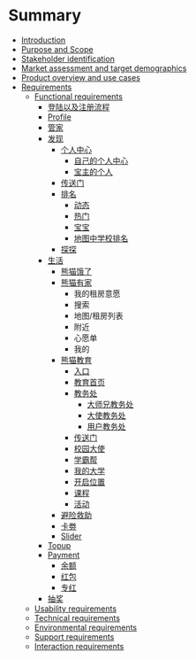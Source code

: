 # Summary

* [Introduction](README.md)
* [Purpose and Scope](chapter1.md)
* [Stakeholder identification](stakeholder-identification.md)
* [Market assessment and target demographics](market-assessment-and-target-demographics.md)
* [Product overview and use cases](product-overview-and-use-cases.md)
* [Requirements](requirements.md)
  * [Functional requirements](product-overview-and-use-cases/functional-requirements.md)
    * [登陆以及注册流程](product-overview-and-use-cases/functional-requirements/deng-lu.md)
    * [Profile](product-overview-and-use-cases/functional-requirements/profile.md)
    * [管家](product-overview-and-use-cases/functional-requirements/guan-jia.md)
    * [发现](product-overview-and-use-cases/functional-requirements/fa-xian.md)
      * [个人中心](product-overview-and-use-cases/functional-requirements/fa-xian/ge-ren-zhong-xin.md)
        * [自己的个人中心](product-overview-and-use-cases/functional-requirements/fa-xian/ge-ren-zhong-xin/zi-ji-de-ge-ren-zhong-xin.md)
        * [宝主的个人](product-overview-and-use-cases/functional-requirements/fa-xian/ge-ren-zhong-xin/bao-zhu-de-ge-ren-zhong-xin.md)
      * [传送门](product-overview-and-use-cases/functional-requirements/fa-xian/chuan-song-men.md)
      * [排名](product-overview-and-use-cases/functional-requirements/fa-xian/pai-ming.md)
        * [动态](product-overview-and-use-cases/functional-requirements/fa-xian/pai-ming/dong-tai.md)
        * [热门](product-overview-and-use-cases/functional-requirements/fa-xian/pai-ming/re-men.md)
        * [宝宝](product-overview-and-use-cases/functional-requirements/fa-xian/pai-ming/bao-bao.md)
        * [地图中学校排名](product-overview-and-use-cases/functional-requirements/fa-xian/pai-ming/di-tu-zhong-xue-xiao-pai-ming.md)
      * [探探](product-overview-and-use-cases/functional-requirements/fa-xian/tan-tan.md)
    * [生活](product-overview-and-use-cases/functional-requirements/sheng-huo.md)
      * [熊猫饿了](product-overview-and-use-cases/functional-requirements/sheng-huo/xiong-mao-e-le.md)
      * [熊猫有家](product-overview-and-use-cases/functional-requirements/sheng-huo/xiong-mao-you-jia.md)
        * 我的租房意愿
        * 搜索
        * 地图/租房列表
        * 附近
        * 心愿单
        * 我的
      * [熊猫教育](product-overview-and-use-cases/functional-requirements/sheng-huo/xiong-mao-jiao-yu.md)
        * [入口](product-overview-and-use-cases/functional-requirements/sheng-huo/xiong-mao-jiao-yu/ru-kou.md)
        * [教育首页](product-overview-and-use-cases/functional-requirements/sheng-huo/xiong-mao-jiao-yu/jiao-yu-shou-ye.md)
        * [教务处](product-overview-and-use-cases/functional-requirements/sheng-huo/xiong-mao-jiao-yu/wo-de.md)
          * [大师兄教务处](product-overview-and-use-cases/functional-requirements/sheng-huo/xiong-mao-jiao-yu/wo-de/da-shi-xiong-wo-de.md)
          * [大使教务处](product-overview-and-use-cases/functional-requirements/sheng-huo/xiong-mao-jiao-yu/wo-de/da-shi-wo-de.md)
          * [用户教务处](product-overview-and-use-cases/functional-requirements/sheng-huo/xiong-mao-jiao-yu/wo-de/yong-hu-wo-de.md)
        * [传送门](product-overview-and-use-cases/functional-requirements/sheng-huo/xiong-mao-jiao-yu/chuan-song-men.md)
        * [校园大使](product-overview-and-use-cases/functional-requirements/sheng-huo/xiong-mao-jiao-yu/xiao-yuan-da-shi.md)
        * [学霸帮](product-overview-and-use-cases/functional-requirements/sheng-huo/xiong-mao-jiao-yu/xue-ba-bang.md)
        * [我的大学](product-overview-and-use-cases/functional-requirements/sheng-huo/xiong-mao-jiao-yu/wo-de-da-xue.md)
        * [开启位置](product-overview-and-use-cases/functional-requirements/sheng-huo/xiong-mao-jiao-yu/kai-qi-wei-zhi.md)
        * [课程](product-overview-and-use-cases/functional-requirements/sheng-huo/xiong-mao-jiao-yu/ke-cheng.md)
        * [活动](product-overview-and-use-cases/functional-requirements/sheng-huo/xiong-mao-jiao-yu/huo-dong.md)
      * [避险救助](product-overview-and-use-cases/functional-requirements/sheng-huo/bi-xian-jiu-zhu.md)
      * [卡劵](product-overview-and-use-cases/functional-requirements/sheng-huo/qia-juan.md)
      * [Slider](product-overview-and-use-cases/functional-requirements/sheng-huo/slider.md)
    * [Topup](product-overview-and-use-cases/functional-requirements/topup.md)
    * [Payment](product-overview-and-use-cases/functional-requirements/payment.md)
      * [余额](product-overview-and-use-cases/functional-requirements/payment/yu-e.md)
      * [红包](product-overview-and-use-cases/functional-requirements/payment/hong-bao.md)
      * [专红](product-overview-and-use-cases/functional-requirements/payment/zhuan-hong.md)
    * [抽奖](product-overview-and-use-cases/functional-requirements/chou-jiang.md)
  * [Usability requirements](product-overview-and-use-cases/usability-requirements.md)
  * [Technical requirements](product-overview-and-use-cases/technical-requirements.md)
  * [Environmental requirements](product-overview-and-use-cases/environmental-requirements.md)
  * [Support requirements](product-overview-and-use-cases/support-requirements.md)
  * [Interaction requirements](product-overview-and-use-cases/interaction-requirements.md)

